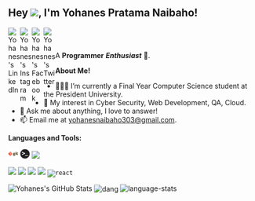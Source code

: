 <h2 title="hehehe"> Hey <img src="https://raw.githubusercontent.com/MartinHeinz/MartinHeinz/master/wave.gif" width="30px">,
 I'm Yohanes Pratama Naibaho!</h2>

<a href="https://www.linkedin.com/in/yohanespratamanaibaho/">
  <img align="left" alt="Yohanes's LinkedIn" width="24px" src="https://cdn.jsdelivr.net/npm/simple-icons@v3/icons/linkedin.svg" />
</a>
<a href="https://www.instagram.com/ypdangg/">
  <img align="left" alt="Yohanes's Instagram" width="24px" src="https://cdn.jsdelivr.net/npm/simple-icons@v3/icons/instagram.svg" />
</a>
<a href="https://www.facebook.com/Mr.YOhaN/">
  <img align="left" alt="Yohanes's Facebook" width="24px" src="https://cdn.jsdelivr.net/npm/simple-icons@v3/icons/facebook.svg" />
</a>
<a href="https://twitter.com/shehatesdang">
  <img align="left" alt="Yohanes's Twitter" width="24px" src="https://cdn.jsdelivr.net/npm/simple-icons@3.13.0/icons/twitter.svg" />
</a>




<br />
<br />

A **Programmer** ***Enthusiast*** 🚀.
 

**About Me!**

- 👨🏽‍💻 I’m currently a Final Year Computer Science student at the President University.
- 🌱 My interest in Cyber Security, Web Development, QA, Cloud.
- 💬 Ask me about anything, I love to answer!
- 📫 Email me at [yohanesnaibaho303@gmail.com](mailto:yohanesnaibaho303@gmail.com).



**Languages and Tools:**  

<code><img height="20" src="https://raw.githubusercontent.com/github/explore/80688e429a7d4ef2fca1e82350fe8e3517d3494d/topics/git/git.png"></code>
<code><img height="20" src="https://raw.githubusercontent.com/github/explore/80688e429a7d4ef2fca1e82350fe8e3517d3494d/topics/terminal/terminal.png"></code>
<code><img height="20" src="https://raw.githubusercontent.com/jmnote/z-icons/master/svg/bash.svg"></code>

<code><img height="20" src="https://raw.githubusercontent.com/jmnote/z-icons/master/svg/bootstrap.svg"></code>
<code><img height="20" src="https://raw.githubusercontent.com/jmnote/z-icons/master/svg/java.svg"></code>
<code><img height="20" src="https://raw.githubusercontent.com/jmnote/z-icons/master/svg/javascript.svg"></code>
<code><img height="20" src="https://raw.githubusercontent.com/jmnote/z-icons/master/svg/python.svg"></code>
<code><img height="20" src="https://img.icons8.com/plasticine/100/react.png" alt="react"/></code>



<img src="https://github-readme-stats.vercel.app/api?username=yohanesnaibaho303&show_icons=true&hide_border=true&count_private=true&theme=dark&icon_color=fad000" alt="Yohanes's GitHub Stats">
<img align="center" src="https://github-readme-streak-stats.herokuapp.com/?user=yohanesnaibaho303&count_private=true&theme=dark" alt="dang" />
<img src="https://github-readme-stats.vercel.app/api/top-langs/?username=yohanesnaibaho303&theme=dark&hide_border=false&include_all_commits=false&count_private=false&layout=compact" alt="language-stats" />
